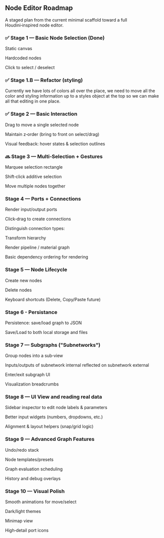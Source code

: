 ## Node Editor Roadmap

A staged plan from the current minimal scaffold toward a full Houdini‑inspired node editor.

### ✅ Stage 1 — Basic Node Selection (Done)

Static canvas

Hardcoded nodes

Click to select / deselect

### ✅ Stage 1.B — Refactor (styling)

Currently we have lots of colors all over the place, we need to move all the color and styling information up to a styles object at the top so we can make all that editing in one place. 

### ✅ Stage 2 — Basic Interaction

Drag to move a single selected node

Maintain z‑order (bring to front on select/drag)

Visual feedback: hover states & selection outlines

### 🔜 Stage 3 — Multi‑Selection + Gestures

Marquee selection rectangle

Shift‑click additive selection

Move multiple nodes together

### Stage 4 — Ports + Connections

Render input/output ports

Click‑drag to create connections

Distinguish connection types:

Transform hierarchy

Render pipeline / material graph

Basic dependency ordering for rendering

### Stage 5 — Node Lifecycle
Create new nodes

Delete nodes

Keyboard shortcuts (Delete, Copy/Paste future)

### Stage 6 - Persistance

Persistence: save/load graph to JSON

Save/Load to both local storage and files

### Stage 7 — Subgraphs ("Subnetworks")

Group nodes into a sub‑view

Inputs/outputs of subnetwork internal reflected on subnetwork external

Enter/exit subgraph UI

Visualization breadcrumbs

### Stage 8 — UI View and reading real data

Sidebar inspector to edit node labels & parameters

Better input widgets (numbers, dropdowns, etc.)

Alignment & layout helpers (snap/grid logic)

### Stage 9 — Advanced Graph Features

Undo/redo stack

Node templates/presets

Graph evaluation scheduling

History and debug overlays

### Stage 10 — Visual Polish

Smooth animations for move/select

Dark/light themes

Minimap view

High‑detail port icons